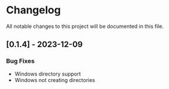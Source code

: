 # Changelog

All notable changes to this project will be documented in this file.

## [0.1.4] - 2023-12-09

### Bug Fixes

- Windows directory support
- Windows not creating directories

<!-- generated by git-cliff -->
<!-- generated by git-cliff -->
